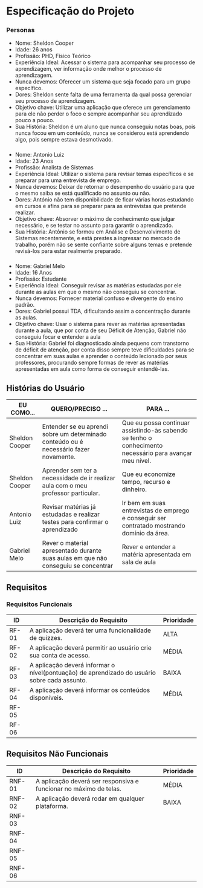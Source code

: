 # Especificação do Projeto
### Personas
* Nome: Sheldon Cooper 
* Idade: 26 anos 
* Profissão: PHD, Físico Teórico 
* Experiência Ideal: Acessar o sistema para acompanhar seu processo de aprendizagem, ver informação onde melhor o processo de aprendizagem.
* Nunca devemos: Oferecer um sistema que seja focado para um grupo específico.
* Dores: Sheldon sente falta de uma ferramenta da qual possa gerenciar seu processo de aprendizagem.
* Objetivo chave: Utilizar uma aplicação que oferece um gerenciamento para ele não perder o foco e sempre acompanhar seu aprendizado pouco a pouco.
* Sua História: Sheldon é um aluno que nunca conseguiu notas boas, pois nunca focou em um conteúdo, nunca se considerou está aprendendo algo, pois sempre estava desmotivado.
###
* Nome: Antonio Luiz
* Idade: 23 Anos
* Profissão: Analista de Sistemas
* Experiência Ideal: Utilizar o sistema para revisar temas específicos e se preparar para uma entrevista de emprego.
* Nunca devemos: Deixar de retornar o desempenho do usuário para que o mesmo saiba se está qualificado no assunto ou não.
* Dores: António não tem disponibilidade de ficar várias horas estudando em cursos e afins para se preparar para as entrevistas que pretende realizar.
* Objetivo chave: Absorver o máximo de conhecimento que julgar necessário, e se testar no assunto para garantir o aprendizado.
* Sua História: Antônio se formou em Análise e Desenvolvimento de Sistemas recentemente, e está prestes a ingressar no mercado de trabalho, porém não se sente confiante sobre alguns temas e pretende revisá-los para estar realmente preparado.
###
* Nome: Gabriel Melo
* Idade: 16 Anos
* Profissão: Estudante
* Experiência Ideal: Conseguir revisar as matérias estudadas por ele durante as aulas em que o mesmo  não conseguiu se concentrar.
* Nunca devemos: Fornecer material confuso e divergente do ensino padrão.
* Dores: Gabriel possui TDA, dificultando assim a concentração durante as aulas.
* Objetivo chave: Usar o sistema para rever as matérias apresentadas durante a aula, que por conta de seu Déficit de Atenção, Gabriel não conseguiu focar e entender a aula
* Sua História: Gabriel foi diagnosticado ainda pequeno com transtorno de déficit de atenção, por conta disso sempre teve dificuldades para se concentrar em suas aulas e aprender o conteúdo lecionado por seus professores, procurando sempre formas de rever as matérias apresentadas em aula como forma de conseguir entendê-las.


## Histórias do Usuário
|EU COMO...            | QUERO/PRECISO ...                                                                                      |PARA ...                                |
|--------------------- |--------------------------------------------------------------------------------------------------------|----------------------------------------|
|Sheldon Cooper        |Entender se eu aprendi sobre um determinado conteúdo ou é necessário fazer novamente.                   |Que eu possa continuar assistindo-às sabendo se tenho o conhecimento necessário para avançar meu nível.|
|Sheldon Cooper        |Aprender sem ter a necessidade de ir realizar aula com o meu professor particular.                      |Que eu economize tempo, recurso e dinheiro.|
|Antonio Luiz          |Revisar matérias já estudadas e realizar testes para confirmar o aprendizado                            |Ir bem em suas entrevistas de emprego e conseguir ser contratado mostrando domínio da área.
|Gabriel Melo          |Rever o material apresentado durante suas aulas em que não conseguiu se concentrar                      |Rever e entender a matéria apresentada em sala de aula|


## Requisitos
### Requisitos Funcionais

|ID    | Descrição do Requisito  | Prioridade |
|------|-----------------------------------------|----|
|RF-01| A aplicação deverá ter uma funcionalidade de quizzes. | ALTA | 
|RF-02| A aplicação deverá permitir ao usuário crie sua conta de acesso. | MÉDIA |
|RF-03| A aplicação deverá informar o nível(pontuação) de aprendizado do usuário sobre cada assunto. | BAIXA |
|RF-04| A aplicação deverá informar os conteúdos disponíveis. | MÉDIA 
|RF-05|  |  |
|RF-06|  |  |


## Requisitos Não Funcionais
|ID    | Descrição do Requisito  | Prioridade |
|------|-----------------------------------------|----|
|RNF-01| A aplicação deverá ser responsiva e funcionar no máximo de telas. | MÉDIA | 
|RNF-02| A aplicação deverá rodar em qualquer plataforma. | BAIXA |
|RNF-03|  |  |
|RNF-04|  |  |
|RNF-05|  |  |
|RNF-06|  |  |

